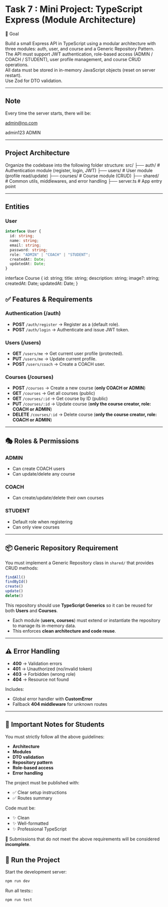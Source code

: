 # Task 7 : Mini Project: TypeScript Express (Module Architecture)

🎯 Goal

Build a small Express API in TypeScript using a modular architecture with three modules: auth, user, and course and a Generic Repository Pattern.  
The API must support JWT authentication, role-based access (ADMIN / COACH / STUDENT), user profile management, and course CRUD operations.  
All data must be stored in in-memory JavaScript objects (reset on server restart).  
Use Zod for DTO validation.

---

## Note

Every time the server starts, there will be:

admin@no.com

admin123
ADMIN

---

## Project Architecture

Organize the codebase into the following folder structure:
src/
├── auth/ # Authentication module (register, login, JWT)
├── users/ # User module (profile read/update)
├── courses/ # Course module (CRUD)
├── shared/ # Common utils, middlewares, and error handling
├── server.ts # App entry point

---

## Entities

### User

```ts
interface User {
  id: string;
  name: string;
  email: string;
  password: string;
  role: "ADMIN" | "COACH" | "STUDENT";
  createdAt: Date;
  updatedAt: Date;
}
```

interface Course {
id: string;
title: string;
description: string;
image?: string;
createdAt: Date;
updatedAt: Date;
}

## ✅ Features & Requirements

### Authentication (/auth)

- **POST** `/auth/register` → Register as a (default role).
- **POST** `/auth/login` → Authenticate and issue JWT token.

### Users (/users)

- **GET** `/users/me` → Get current user profile (protected).
- **PUT** `/users/me` → Update current profile.
- **POST** `/users/coach` → Create a COACH user.

### Courses (/courses)

- **POST** `/courses` → Create a new course (**only COACH or ADMIN**)
- **GET** `/courses` → Get all courses (public)
- **GET** `/courses/:id` → Get course by ID (public)
- **PUT** `/courses/:id` → Update course (**only the course creator, role: COACH or ADMIN**)
- **DELETE** `/courses/:id` → Delete course (**only the course creator, role: COACH or ADMIN**)

---

## 🎭 Roles & Permissions

### ADMIN

- Can create COACH users
- Can update/delete any course

### COACH

- Can create/update/delete their own courses

### STUDENT

- Default role when registering
- Can only view courses

---

## 📦 Generic Repository Requirement

You must implement a Generic Repository class in `shared/` that provides CRUD methods:

```ts
findAll()
findById()
create()
update()
delete()
```

This repository should use **TypeScript Generics** so it can be reused for both **Users** and **Courses**.

- Each module (**users, courses**) must extend or instantiate the repository to manage its in-memory data.
- This enforces **clean architecture and code reuse**.

---

## ⚠️ Error Handling

- **400** → Validation errors
- **401** → Unauthorized (no/invalid token)
- **403** → Forbidden (wrong role)
- **404** → Resource not found

Includes:

- Global error handler with **CustomError**
- Fallback **404 middleware** for unknown routes

---

## 📌 Important Notes for Students

You must strictly follow all the above guidelines:

- **Architecture**
- **Modules**
- **DTO validation**
- **Repository pattern**
- **Role-based access**
- **Error handling**

The project must be published with:

- ✅ Clear setup instructions
- ✅ Routes summary

Code must be:

- ✨ Clean
- ✨ Well-formatted
- ✨ Professional TypeScript

🚫 Submissions that do not meet the above requirements will be considered **incomplete**.

## 🚀 Run the Project

Start the development server:

```bash
npm run dev
```

Run all tests::

```bash
npm run test
```
